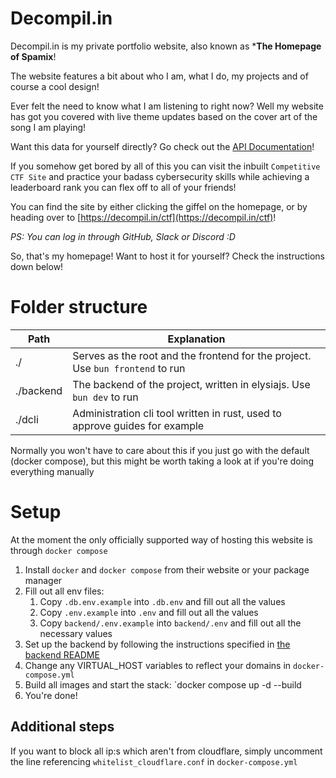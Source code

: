 # Decompil.in

Decompil.in is my private portfolio website, also known as ***The Homepage of Spamix**! 

The website features a bit about who I am, what I do, my projects and of course a cool design! 

Ever felt the need to know what I am listening to right now? Well my website has got you covered with live theme updates based on the cover art of the song I am playing! 

Want this data for yourself directly? Go check out the [API Documentation](https://api.decompil.in/swagger)!

If you somehow get bored by all of this you can visit the inbuilt `Competitive CTF Site` and practice your badass cybersecurity skills while achieving a leaderboard rank you can flex off to all of your friends! 

You can find the site by either clicking the giffel on the homepage, or by heading over to [https://decompil.in/ctf](https://decompil.in/ctf)!

*PS: You can log in through GitHub, Slack or Discord :D* 

So, that's my homepage! Want to host it for yourself? Check the instructions down below!

# Folder structure

| Path      | Explanation                                                                    |
| --------- | ------------------------------------------------------------------------------ |
| ./        | Serves as the root and the frontend for the project. Use `bun frontend` to run |
| ./backend | The backend of the project, written in elysiajs. Use `bun dev` to run          |
| ./dcli    | Administration cli tool written in rust, used to approve guides for example    |

Normally you won't have to care about this if you just go with the default (docker compose), but this might be worth taking a look at if you're doing everything manually

# Setup

At the moment the only officially supported way of hosting this website is through `docker compose`

1. Install `docker` and `docker compose` from their website or your package manager
2. Fill out all env files:
   1. Copy `.db.env.example` into `.db.env` and fill out all the values
   2. Copy `.env.example` into `.env` and fill out all the values
   3. Copy `backend/.env.example` into `backend/.env` and fill out all the necessary values 
3. Set up the backend by following the instructions specified in [the backend README](backend/README.md)
4. Change any VIRTUAL_HOST variables to reflect your domains in `docker-compose.yml`
5. Build all images and start the stack: `docker compose up -d --build
6. You're done!

## Additional steps

If you want to block all ip:s which aren't from cloudflare, simply uncomment the line referencing `whitelist_cloudflare.conf` in `docker-compose.yml`